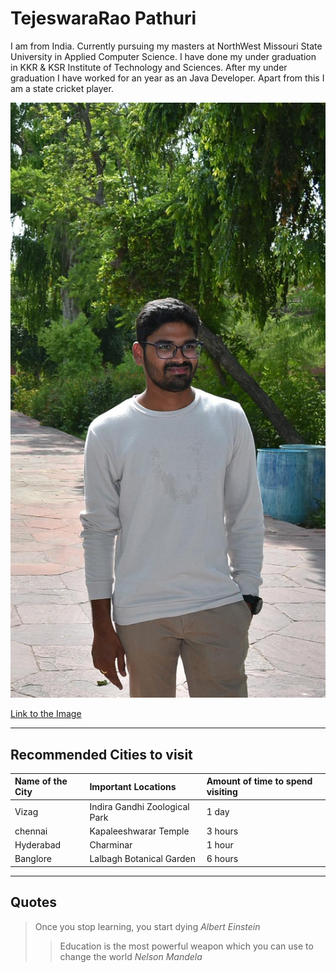 # TejeswaraRao Pathuri
I am from India. Currently pursuing my masters at NorthWest Missouri State University in Applied Computer Science. I have done my under graduation in KKR & KSR Institute of Technology and Sciences. After my under graduation I have worked for an year as an Java Developer. Apart from this I am a state cricket player.

![Image](Teja.png)

[Link to the Image](https://github.com/tejapathuri/assignment2-Pathuri/blob/main/Teja.png)

----
## Recommended Cities to visit
|   Name of the City  |        Important Locations     | Amount of time to spend visiting | 
|:--------------------|:------------------------------ |:---------------------------------|
|       Vizag         |  Indira Gandhi Zoological Park |      1 day                       |
|      chennai        |  Kapaleeshwarar Temple         |      3 hours                     |
|      Hyderabad      |  Charminar                     |      1 hour                      |
|      Banglore       |  Lalbagh Botanical Garden      |      6 hours                     |

---

## Quotes 

> Once you stop learning, you start dying *Albert Einstein*
>> Education is the most powerful weapon which you can use to change the world *Nelson Mandela*



